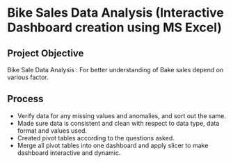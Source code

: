 # Bike Sales Data Analysis (Interactive Dashboard creation using MS Excel)

## **Project Objective**

Bike Sale Data Analysis :
               For better understanding of Bake sales depend on various factor.


## **Process**

- Verify data for any missing values and anomalies, and sort out the same.
- Made sure data is consistent and clean with respect to data type, data format and values used.
- Created pivot tables according to the questions asked.
- Merge all pivot tables into one dashboard and apply slicer to make dashboard interactive and dynamic.




